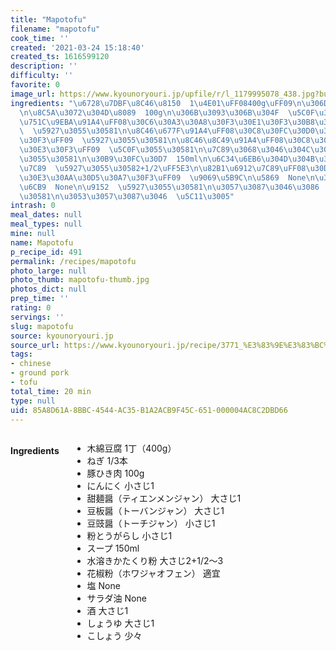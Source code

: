 ```yaml
---
title: "Mapotofu"
filename: "mapotofu"
cook_time: ''
created: '2021-03-24 15:18:40'
created_ts: 1616599120
description: ''
difficulty: ''
favorite: 0
image_url: https://www.kyounoryouri.jp/upfile/r/l_1179995078_438.jpg?bustcache=1356573811
ingredients: "\u6728\u7DBF\u8C46\u8150  1\u4E01\uFF08400g\uFF09\n\u306D\u304E  1/3\u672C\
  \n\u8C5A\u3072\u304D\u8089  100g\n\u306B\u3093\u306B\u304F  \u5C0F\u3055\u30581\n\
  \u751C\u9EBA\u91A4\uFF08\u30C6\u30A3\u30A8\u30F3\u30E1\u30F3\u30B8\u30E3\u30F3\uFF09\
  \  \u5927\u3055\u30581\n\u8C46\u677F\u91A4\uFF08\u30C8\u30FC\u30D0\u30F3\u30B8\u30E3\
  \u30F3\uFF09  \u5927\u3055\u30581\n\u8C46\u8C49\u91A4\uFF08\u30C8\u30FC\u30C1\u30B8\
  \u30E3\u30F3\uFF09  \u5C0F\u3055\u30581\n\u7C89\u3068\u3046\u304C\u3089\u3057  \u5C0F\
  \u3055\u30581\n\u30B9\u30FC\u30D7  150ml\n\u6C34\u6EB6\u304D\u304B\u305F\u304F\u308A\
  \u7C89  \u5927\u3055\u30582+1/2\uFF5E3\n\u82B1\u6912\u7C89\uFF08\u30DB\u30EF\u30B8\
  \u30E3\u30AA\u30D5\u30A7\u30F3\uFF09  \u9069\u5B9C\n\u5869  None\n\u30B5\u30E9\u30C0\
  \u6CB9  None\n\u9152  \u5927\u3055\u30581\n\u3057\u3087\u3046\u3086  \u5927\u3055\
  \u30581\n\u3053\u3057\u3087\u3046  \u5C11\u3005"
intrash: 0
meal_dates: null
meal_types: null
mine: null
name: Mapotofu
p_recipe_id: 491
permalink: /recipes/mapotofu
photo_large: null
photo_thumb: mapotofu-thumb.jpg
photos_dict: null
prep_time: ''
rating: 0
servings: ''
slug: mapotofu
source: kyounoryouri.jp
source_url: https://www.kyounoryouri.jp/recipe/3771_%E3%83%9E%E3%83%BC%E3%83%9C%E3%83%BC%E8%B1%86%E8%85%90.html
tags:
- chinese
- ground pork
- tofu
total_time: 20 min
type: null
uid: 85A8D61A-8BBC-4544-AC35-B1A2ACB9F45C-651-000004AC8C2DBD66
---
```

<div class="large-8 medium-7 columns" id="writeup">	</div><!-- #writeup -->
</div><!-- #row-one -->
<div class="row" id="row-two">	<div class="medium-4 small-5 columns" id="ingredients"><h4>Ingredients</h4><div class="box box-ingredients content"><ul>
<li>木綿豆腐  1丁（400g）</li>
<li>ねぎ  1/3本</li>
<li>豚ひき肉  100g</li>
<li>にんにく  小さじ1</li>
<li>甜麺醤（ティエンメンジャン）  大さじ1</li>
<li>豆板醤（トーバンジャン）  大さじ1</li>
<li>豆豉醤（トーチジャン）  小さじ1</li>
<li>粉とうがらし  小さじ1</li>
<li>スープ  150ml</li>
<li>水溶きかたくり粉  大さじ2+1/2～3</li>
<li>花椒粉（ホワジャオフェン）  適宜</li>
<li>塩  None</li>
<li>サラダ油  None</li>
<li>酒  大さじ1</li>
<li>しょうゆ  大さじ1</li>
<li>こしょう  少々</li>
</ul>
</div>	</div>	<div class="medium-6 small-7 columns" id="directions">	</div>
